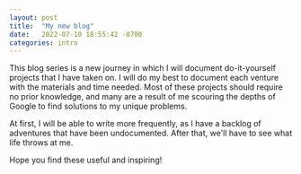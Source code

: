 ```yaml
---
layout: post
title:  "My new blog"
date:   2022-07-10 18:55:42 -0700
categories: intro
---
```


This blog series is a new journey in which I will document do-it-yourself projects that I have taken on. I will do my best to document each venture with the materials and time needed. Most of these projects should require no prior knowledge, and many are a result of me scouring the depths of Google to find solutions to my unique problems.
<!--more-->
At first, I will be able to write more frequently, as I have a backlog of adventures that have been undocumented. After that, we'll have to see what life throws at me.

Hope you find these useful and inspiring!